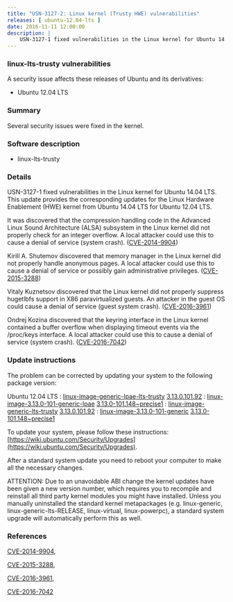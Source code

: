 ```yaml
---
title: "USN-3127-2: Linux kernel (Trusty HWE) vulnerabilities"
releases: [ ubuntu-12.04-lts ]
date: 2016-11-11 12:00:00
description: |
    USN-3127-1 fixed vulnerabilities in the Linux kernel for Ubuntu 14.04 LTS. This update provides the corresponding updates for the Linux Hardware Enablement (HWE) kernel from Ubuntu 14.04 LTS for Ubuntu 12.04 LTS.
--- 
```

 
### linux-lts-trusty vulnerabilities

A security issue affects these releases of Ubuntu and its derivatives:

* Ubuntu 12.04 LTS

### Summary

Several security issues were fixed in the kernel. 

### Software description

* linux-lts-trusty 

### Details

USN-3127-1 fixed vulnerabilities in the Linux kernel for Ubuntu 14.04 LTS. This update provides the corresponding updates for the Linux Hardware Enablement (HWE) kernel from Ubuntu 14.04 LTS for Ubuntu 12.04 LTS.

It was discovered that the compression handling code in the Advanced Linux Sound Architecture (ALSA) subsystem in the Linux kernel did not properly check for an integer overflow. A local attacker could use this to cause a denial of service (system crash). ([CVE-2014-9904](http://people.ubuntu.com/~ubuntu-security/cve/CVE-2014-9904))

Kirill A. Shutemov discovered that memory manager in the Linux kernel did not properly handle anonymous pages. A local attacker could use this to cause a denial of service or possibly gain administrative privileges. ([CVE-2015-3288](http://people.ubuntu.com/~ubuntu-security/cve/CVE-2015-3288))

Vitaly Kuznetsov discovered that the Linux kernel did not properly suppress hugetlbfs support in X86 paravirtualized guests. An attacker in the guest OS could cause a denial of service (guest system crash). ([CVE-2016-3961](http://people.ubuntu.com/~ubuntu-security/cve/CVE-2016-3961))

Ondrej Kozina discovered that the keyring interface in the Linux kernel contained a buffer overflow when displaying timeout events via the /proc/keys interface. A local attacker could use this to cause a denial of service (system crash). ([CVE-2016-7042](http://people.ubuntu.com/~ubuntu-security/cve/CVE-2016-7042)) 

### Update instructions

The problem can be corrected by updating your system to the following package version:

Ubuntu 12.04 LTS
 : [linux-image-generic-lpae-lts-trusty](https://launchpad.net/ubuntu/+source/linux-lts-trusty) <span> [3.13.0.101.92](https://launchpad.net/ubuntu/+source/linux-lts-trusty/3.13.0-101.148~precise1) </span> 
 : [linux-image-3.13.0-101-generic-lpae](https://launchpad.net/ubuntu/+source/linux-lts-trusty) <span> [3.13.0-101.148~precise1](https://launchpad.net/ubuntu/+source/linux-lts-trusty/3.13.0-101.148~precise1) </span> 
 : [linux-image-generic-lts-trusty](https://launchpad.net/ubuntu/+source/linux-lts-trusty) <span> [3.13.0.101.92](https://launchpad.net/ubuntu/+source/linux-lts-trusty/3.13.0-101.148~precise1) </span> 
 : [linux-image-3.13.0-101-generic](https://launchpad.net/ubuntu/+source/linux-lts-trusty) <span> [3.13.0-101.148~precise1](https://launchpad.net/ubuntu/+source/linux-lts-trusty/3.13.0-101.148~precise1) </span> 

To update your system, please follow these instructions: [https://wiki.ubuntu.com/Security/Upgrades](https://wiki.ubuntu.com/Security/Upgrades).

After a standard system update you need to reboot your computer to make all the necessary changes.

ATTENTION: Due to an unavoidable ABI change the kernel updates have been given a new version number, which requires you to recompile and reinstall all third party kernel modules you might have installed. Unless you manually uninstalled the standard kernel metapackages (e.g. linux-generic, linux-generic-lts-RELEASE, linux-virtual, linux-powerpc), a standard system upgrade will automatically perform this as well. 

### References

 [CVE-2014-9904](http://people.ubuntu.com/~ubuntu-security/cve/CVE-2014-9904), 

 [CVE-2015-3288](http://people.ubuntu.com/~ubuntu-security/cve/CVE-2015-3288), 

 [CVE-2016-3961](http://people.ubuntu.com/~ubuntu-security/cve/CVE-2016-3961), 

 [CVE-2016-7042](http://people.ubuntu.com/~ubuntu-security/cve/CVE-2016-7042)
 
